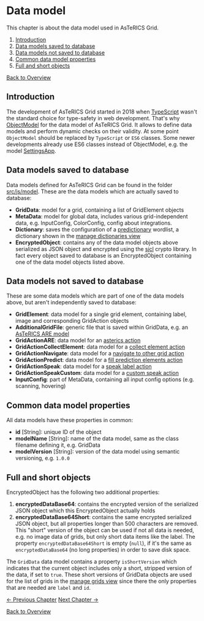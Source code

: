 # Data model
This chapter is about the data model used in AsTeRICS Grid.

1. [Introduction](05_datamodel.md#introduction)
1. [Data models saved to database](05_datamodel.md#data-models-saved-to-database)
1. [Data models not saved to database](05_datamodel.md#data-models-not-saved-to-database)
1. [Common data model properties](05_datamodel.md#common-data-model-properties)
1. [Full and short objects](05_datamodel.md#full-and-short-objects)

[Back to Overview](README.md)

## Introduction

The development of AsTeRICS Grid started in 2018 when [TypeScript](https://www.typescriptlang.org/) wasn't the standard choice for type-safety in web development. That's why [ObjectModel](https://objectmodel.js.org/) for the data model of AsTeRICS Grid. It allows to define data models and perform dynamic checks on their validity. At some point `ObjectModel` should be replaced by `TypeScript` or `ES6` classes. Some newer developments already use ES6 classes instead of ObjectModel, e.g. the model [SettingsApp](https://github.com/asterics/AsTeRICS-Grid/blob/master/src/js/model/SettingsApp.js).

## Data models saved to database
Data models defined for AsTeRICS Grid can be found in the folder [src/js/model](https://github.com/asterics/AsTeRICS-Grid/tree/master/src/js/model). These are the data models which are actually saved to database:

* **GridData**: model for a grid, containing a list of GridElement objects
* **MetaData**: model for global data, includes various grid-independent data, e.g. InputConfig, ColorConfig, config about integrations.
* **Dictionary**: saves the configuration of a [predictionary](https://www.npmjs.com/package/predictionary) wordlist, a dictionary shown in the [manage dictionaries view](../documentation_user/02_navigation.md#manage-dictionaries-view)
* **EncryptedObject**: contains any of the data model objects above serialized as JSON object and encrypted using the [sjcl](https://github.com/bitwiseshiftleft/sjcl) crypto library. In fact every object saved to database is an EncryptedObject containing one of the data model objects listed above.

## Data models not saved to database
These are some data models which are part of one of the data models above, but aren't independently saved to database:
* **GridElement**: data model for a single grid element, containing label, image and corresponding GridAction objects 
* **AdditionalGridFile**: generic file that is saved within GridData, e.g. an [AsTeRICS ARE model](../documentation_user/01_terms.md#asterics-model)
* **GridActionARE**: data model for an [asterics action](../documentation_user/08_actions.md#asterics-action)
* **GridActionCollectElement**: data model for a [collect element action](../documentation_user/08_actions.md#collect-element-action)
* **GridActionNavigate**: data model for a [navigate to other grid action](../documentation_user/08_actions.md#navigate-to-other-grid)
* **GridActionPredict**: data model for a [fill prediction elements action](../documentation_user/08_actions.md#fill-prediction-elements)
* **GridActionSpeak**: data model for a [speak label action](../documentation_user/08_actions.md#speak-label)
* **GridActionSpeakCustom**: data model for a [custom speak action](../documentation_user/08_actions.md#speak-custom-text)
* **InputConfig**: part of MetaData, containing all input config options (e.g. scanning, hovering)

## Common data model properties
All data models have these properties in common:

* **id** [String]: unique ID of the object
* **modelName** [String]: name of the data model, same as the class filename defining it, e.g. GridData
* **modelVersion** [String]: version of the data model using semantic versioning, e.g. `1.0.0`

## Full and short objects
EncryptedObject has the following two additional properties:

1. **encryptedDataBase64**: contains the encrypted version of the serialized JSON object which this EncryptedObject actually holds
1. **encryptedDataBase64Short**: contains the same encrypted serialized JSON object, but all properties longer than 500 characters are removed. This "short" version of the object can be used if not all data is needed, e.g. no image data of grids, but only short data items like the label. The property `encryptedDataBase64Short` is empty (`null`), if it's the same as `encryptedDataBase64` (no long properties) in order to save disk space.

The `GridData` data model contains a property `isShortVersion` which indicates that the current object includes only a short, stripped version of the data, if set to `true`. These short versions of GridData objects are used for the list of grids in the [manage grids view](../documentation_user/02_navigation.md#manage-grids-view) since there the only properties that are needed are `label` and `id`.

[&#x2190; Previous Chapter](04_vuejs.md) [Next Chapter &#x2192;](06_data_storage.md)

[Back to Overview](README.md)



